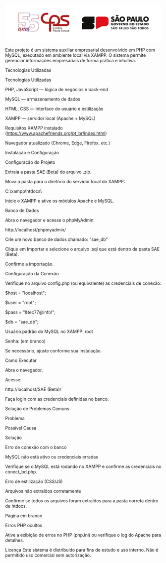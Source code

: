 ![Logo](https://github.com/cassianooliveira27/SAE---Sistema-de-Aux-lio-Empresarial/blob/main/2024_logo_55anos_cps_gov_24-25_regua_horizontal+horizontal_cor.png?raw=true)

Este projeto é um sistema auxiliar empresarial desenvolvido em PHP com MySQL, executado em ambiente local via XAMPP.
O sistema permite gerenciar informações empresariais de forma prática e intuitiva.

Tecnologias Utilizadas

Tecnologias Utilizadas

PHP, JavaScript — lógica de negócios e back-end

MySQL — armazenamento de dados

HTML, CSS — interface do usuário e estilização

XAMPP — servidor local (Apache + MySQL)


Requisitos
XAMPP instalado (https://www.apachefriends.org/pt_br/index.html)

Navegador atualizado (Chrome, Edge, Firefox, etc.)


Instalação e Configuração

Configuração do Projeto

Extraia a pasta SAE (Beta) do arquivo .zip.

Mova a pasta para o diretório do servidor local do XAMPP:

C:\xampp\htdocs\

Inicie o XAMPP e ative os módulos Apache e MySQL.

Banco de Dados

Abra o navegador e acesse o phpMyAdmin:

http://localhost/phpmyadmin/

Crie um novo banco de dados chamado: "sae_db"

Clique em Importar e selecione o arquivo .sql que está dentro da pasta SAE (Beta).

Confirme a importação.

Configuração da Conexão

Verifique no arquivo config.php (ou equivalente) as credenciais de conexão:

\$host = "localhost";

\$user = "root";

\$pass = "&tec77@info!";

\$db   = "sae_db";

Usuário padrão do MySQL no XAMPP: root

Senha: (em branco)

Se necessário, ajuste conforme sua instalação.


Como Executar

Abra o navegador.

Acesse:

http://localhost/SAE (Beta)/

Faça login com as credenciais definidas no banco.


Solução de Problemas Comuns

Problema

Possível Causa

Solução

Erro de conexão com o banco

MySQL não está ativo ou credenciais erradas

Verifique se o MySQL está rodando no XAMPP e confirme as credenciais no conect_bd.php.

Erro de estilização (CSS/JS)

Arquivos não extraídos corretamente

Confirme se todos os arquivos foram extraídos para a pasta correta dentro de htdocs.

Página em branco

Erros PHP ocultos

Ative a exibição de erros no PHP (php.ini) ou verifique o log do Apache para detalhes.

Licença
Este sistema é distribuído para fins de estudo e uso interno.
Não é permitido uso comercial sem autorização.
